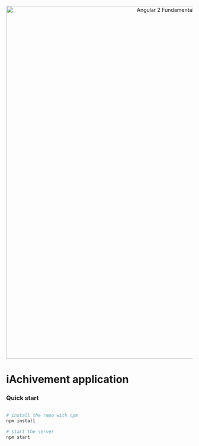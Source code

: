 <p align="center">
  <a href="https://github.com/lubkoKuzenko/Achivement" target="_blank">
    <img width="850" height="950" alt="Angular 2 Fundamentals" src="http://prntscr.com/fwqbuf">
  </a>
</p>

# iAchivement application

### Quick start

```bash

# install the repo with npm
npm install

# start the server
npm start
```